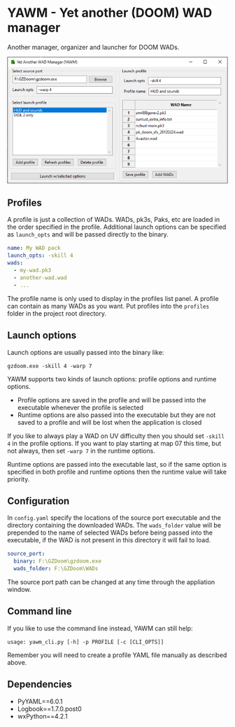 # YAWM - Yet another (DOOM) WAD manager

Another manager, organizer and launcher for DOOM WADs.

![This is what it looks like!](https://github.com/blogofgrudges/yet-another-wad-manager/blob/main/github_splash.png?raw=true)

## Profiles

A profile is just a collection of WADs. WADs, pk3s, Paks, etc are loaded in the order specified in the profile. Additional launch options can be specified as `launch_opts` and will be passed directly to the binary.
```yaml
name: My WAD pack
launch_opts: -skill 4
wads:
  - my-wad.pk3
  - another-wad.wad
  - ...
```
The profile name is only used to display in the profiles list panel. A profile can contain as many WADs as you want. Put profiles into the `profiles` folder in the project root directory.

## Launch options

Launch options are usually passed into the binary like:

```commandline
gzdoom.exe -skill 4 -warp 7
```

YAWM supports two kinds of launch options: profile options and runtime options.

* Profile options are saved in the profile and will be passed into the executable whenever the profile is selected
* Runtime options are also passed into the executable but they are not saved to a profile and will be lost when the application is closed

If you like to always play a WAD on UV difficulty then you should set `-skill 4` in the profile options. If you want to play starting at map 07 this time, but not always, then set `-warp 7` in the runtime options.

Runtime options are passed into the executable last, so if the same option is specified in both profile and runtime options then the runtime value will take priority.

## Configuration

In `config.yaml` specify the locations of the source port executable and the directory containing the downloaded WADs. The `wads_folder` value will be prepended to the name of selected WADs before being passed into the executable, if the WAD is not present in this directory it will fail to load.

```yaml
source_port:
  binary: F:\GZDoom\gzdoom.exe
  wads_folder: F:\GZDoom\WADs
```

The source port path can be changed at any time through the appliation window.

## Command line

If you like to use the command line instead, YAWM can still help:

```commandline
usage: yawm_cli.py [-h] -p PROFILE [-c [CLI_OPTS]]
```

Remember you will need to create a profile YAML file manually as described above.

## Dependencies

* PyYAML==6.0.1
* Logbook==1.7.0.post0
* wxPython==4.2.1
